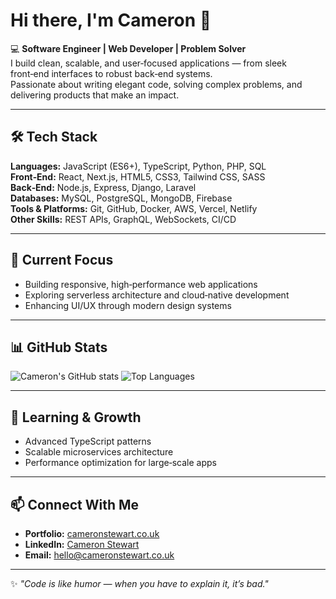 # Hi there, I'm Cameron 👋

💻 **Software Engineer | Web Developer | Problem Solver**  
I build clean, scalable, and user‑focused applications — from sleek front‑end interfaces to robust back‑end systems.  
Passionate about writing elegant code, solving complex problems, and delivering products that make an impact.

---

## 🛠 Tech Stack
**Languages:** JavaScript (ES6+), TypeScript, Python, PHP, SQL  
**Front‑End:** React, Next.js, HTML5, CSS3, Tailwind CSS, SASS  
**Back‑End:** Node.js, Express, Django, Laravel  
**Databases:** MySQL, PostgreSQL, MongoDB, Firebase  
**Tools & Platforms:** Git, GitHub, Docker, AWS, Vercel, Netlify  
**Other Skills:** REST APIs, GraphQL, WebSockets, CI/CD

---

## 🚀 Current Focus
- Building responsive, high‑performance web applications
- Exploring serverless architecture and cloud‑native development
- Enhancing UI/UX through modern design systems

---

## 📊 GitHub Stats
![Cameron's GitHub stats](https://github-readme-stats.vercel.app/api?username=CamboLCFC&show_icons=true&theme=tokyonight)
![Top Languages](https://github-readme-stats.vercel.app/api/top-langs/?username=CamboLCFC&layout=compact&theme=tokyonight)

---

## 🌱 Learning & Growth
- Advanced TypeScript patterns
- Scalable microservices architecture
- Performance optimization for large‑scale apps

---

## 📫 Connect With Me
- **Portfolio:** [cameronstewart.co.uk](https://cameronstewart.co.uk)  
- **LinkedIn:** [Cameron Stewart](https://linkedin.com/in/your-link](https://www.linkedin.com/in/cameron-stewart-40843317b/))  
- **Email:** hello@cameronstewart.co.uk 

---

✨ *"Code is like humor — when you have to explain it, it’s bad."*
